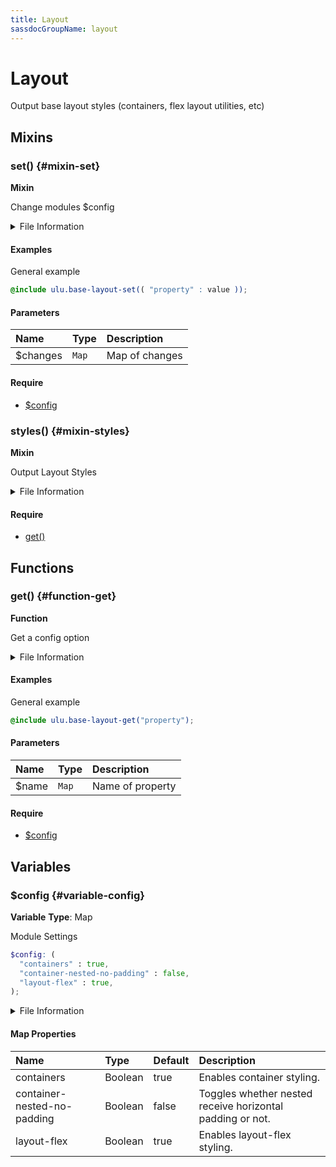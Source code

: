 ```yaml
---
title: Layout
sassdocGroupName: layout
---
```



# Layout

<div class="type-large">

Output base layout styles (containers, flex layout utilities, etc)

</div>



## Mixins




<div class="sassdoc-item-header">

###  set() {#mixin-set}

  <div class="sassdoc-item-header__labels">
    <span class="tag tag--primary"><strong>Mixin</strong></span>
  </div>

</div>

  

Change modules $config
    
    


<details>
  <summary>File Information</summary>
  
- **File:** _layout.scss
- **Group:** layout
- **Type:** mixin
- **Lines (comments):** 23-26
- **Lines (code):** 28-30

</details>

    

#### Examples

General example      


``` scss
@include ulu.base-layout-set(( "property" : value ));
```
  



      

#### Parameters


|Name|Type|Description|
|:--|:--|:--|
|$changes|`Map`|Map of changes|

    

#### Require

- [$config](/sass/base/elements/#variable-config)
  


<div class="sassdoc-item-header">

###  styles() {#mixin-styles}

  <div class="sassdoc-item-header__labels">
    <span class="tag tag--primary"><strong>Mixin</strong></span>
  </div>

</div>

  

Output Layout Styles 
    
    


<details>
  <summary>File Information</summary>
  
- **File:** _layout.scss
- **Group:** layout
- **Type:** mixin
- **Lines (comments):** 41-41
- **Lines (code):** 43-104

</details>

    

#### Require

- [get()](/sass/base/elements/#function-get)
  
  

## Functions




<div class="sassdoc-item-header">

###  get() {#function-get}

  <div class="sassdoc-item-header__labels">
    <span class="tag tag--primary"><strong>Function</strong></span>
  </div>

</div>

  

Get a config option
    
    


<details>
  <summary>File Information</summary>
  
- **File:** _layout.scss
- **Group:** layout
- **Type:** function
- **Lines (comments):** 32-35
- **Lines (code):** 37-39

</details>

    

#### Examples

General example      


``` scss
@include ulu.base-layout-get("property");
```
  



      

#### Parameters


|Name|Type|Description|
|:--|:--|:--|
|$name|`Map`|Name of property|

    

#### Require

- [$config](/sass/base/elements/#variable-config)
  
  

## Variables




<div class="sassdoc-item-header">

###  $config {#variable-config}

  <div class="sassdoc-item-header__labels">
    <span class="tag tag--primary"><strong>Variable</strong></span> <span class="tag"><strong>Type</strong>: Map</span>
  </div>

</div>

  

Module Settings
    
    

``` scss
$config: (
  "containers" : true,
  "container-nested-no-padding" : false,
  "layout-flex" : true,
);
```
  


<details>
  <summary>File Information</summary>
  
- **File:** _layout.scss
- **Group:** layout
- **Type:** variable
- **Lines (comments):** 11-15
- **Lines (code):** 17-21

</details>

    

#### Map Properties


|Name|Type|Default|Description|
|:--|:--|:--|:--|
|containers|Boolean|true|Enables container styling.|
|container-nested-no-padding|Boolean|false|Toggles whether nested receive horizontal padding or not.|
|layout-flex|Boolean|true|Enables layout-flex styling.|

    
  
  